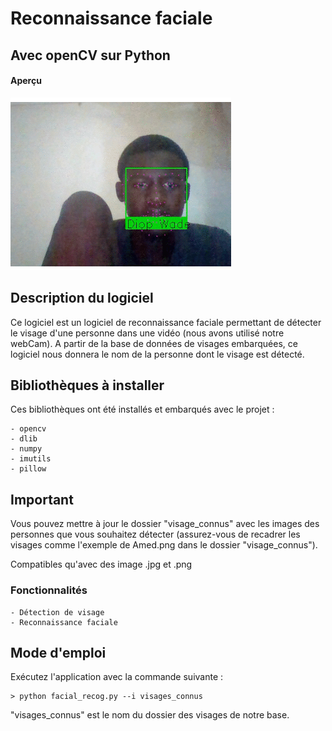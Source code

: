 # Reconnaissance faciale

## Avec openCV sur Python

#### Aperçu

![Alt Text](readme.gif)


## Description du logiciel

Ce logiciel est un logiciel de reconnaissance faciale permettant de détecter le visage d'une personne
dans une vidéo (nous avons utilisé notre webCam). A partir de la base de données de visages embarquées, ce logiciel 
nous donnera le nom de la personne dont le visage est détecté.


## Bibliothèques à installer

Ces bibliothèques ont été installés et embarqués avec le projet :

```
- opencv
- dlib
- numpy
- imutils
- pillow
```

## Important
Vous pouvez mettre à jour le dossier "visage_connus" avec les images des personnes que vous souhaitez détecter 
(assurez-vous de recadrer les visages comme l'exemple de Amed.png dans le dossier "visage_connus").

Compatibles qu'avec des image .jpg et .png

### Fonctionnalités
```
- Détection de visage
- Reconnaissance faciale
```

## Mode d'emploi
Exécutez l'application avec la commande suivante :

```
> python facial_recog.py --i visages_connus
```
"visages_connus" est le nom du dossier des visages de notre base.
